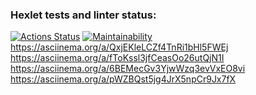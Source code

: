 ### Hexlet tests and linter status:

[![Actions Status](https://github.com/elmo7887/frontend-project-44/workflows/hexlet-check/badge.svg)](https://github.com/elmo7887/frontend-project-44/actions)
[![Maintainability](https://api.codeclimate.com/v1/badges/d4e9fa94dfd507192985/maintainability)](https://codeclimate.com/github/elmo7887/frontend-project-44/maintainability)
https://asciinema.org/a/QxjEKleLCZf4TnRi1bHl5FWEj
https://asciinema.org/a/fToKssl3jfCeasOo26utQjN1I
https://asciinema.org/a/6BEMecGv3YjwWzq3evVxEO8vi
https://asciinema.org/a/pWZBQst5jg4JrX5npCr9Jx7fX
